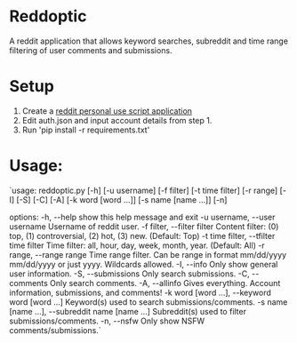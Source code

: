 # Reddoptic
A reddit application that allows keyword searches, subreddit and time range filtering of user comments and submissions. 

# Setup
1. Create a [reddit personal use script application](https://www.reddit.com/prefs/apps/)
2. Edit auth.json and input account details from step 1.
3. Run 'pip install -r requirements.txt'

# Usage:
  `usage: reddoptic.py [-h] [-u username] [-f filter] [-t time filter] [-r range] [-I] [-S] [-C] [-A]
                      [-k word [word ...]] [-s name [name ...]] [-n]

  options:
    -h, --help            show this help message and exit
    -u username, --user username
                          Username of reddit user.
    -f filter, --filter filter
                          Content filter: (0) top, (1) controversial, (2) hot, (3) new. (Default: Top)
    -t time filter, --tfilter time filter
                          Time filter: all, hour, day, week, month, year. (Default: All)
    -r range, --range range
                          Time range filter. Can be range in format mm/dd/yyyy mm/dd/yyyy or just yyyy. Wildcards
                          allowed.
    -I, --info            Only show general user information.
    -S, --submissions     Only search submissions.
    -C, --comments        Only search comments.
    -A, --allinfo         Gives everything. Account information, submissions, and comments!
    -k word [word ...], --keyword word [word ...]
                          Keyword(s) used to search submissions/comments.
    -s name [name ...], --subreddit name [name ...]
                          Subreddit(s) used to filter submissions/comments.
    -n, --nsfw            Only show NSFW comments/submissions.`
